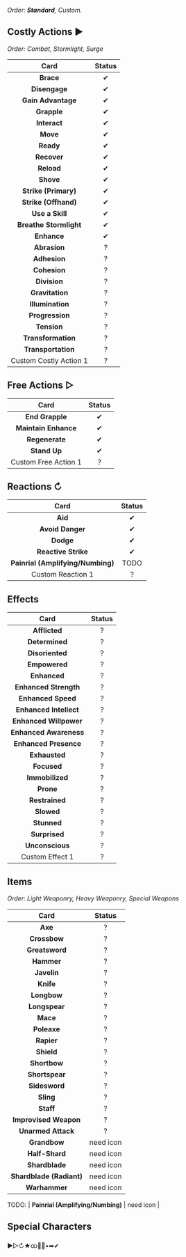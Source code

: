 _Order: **Standard**, Custom._

## Costly Actions ▶

_Order: Combat, Stormlight, Surge_

| Card | Status |
| :-: | :-: |
| **Brace** | ✔ |
| **Disengage** | ✔ |
| **Gain Advantage** | ✔ |
| **Grapple** | ✔ |
| **Interact** | ✔ |
| **Move** | ✔ |
| **Ready** | ✔ |
| **Recover** | ✔ |
| **Reload** | ✔ |
| **Shove** | ✔ |
| **Strike (Primary)** | ✔ |
| **Strike (Offhand)** | ✔ |
| **Use a Skill** | ✔ |
| **Breathe Stormlight** | ✔ |
| **Enhance** | ✔ |
| **Abrasion** | ? |
| **Adhesion** | ? |
| **Cohesion** | ? |
| **Division** | ? |
| **Gravitation** | ? |
| **Illumination** | ? |
| **Progression** | ? |
| **Tension** | ? |
| **Transformation** | ? |
| **Transportation** | ? |
| Custom Costly Action 1 | ? |

## Free Actions ▷

| Card | Status |
| :-: | :-: |
| **End Grapple** | ✔ |
| **Maintain Enhance** | ✔ |
| **Regenerate** | ✔ |
| **Stand Up** | ✔ |
| Custom Free Action 1 | ? |

## Reactions ↻

| Card | Status |
| :-: | :-: |
| **Aid** | ✔ |
| **Avoid Danger** | ✔ |
| **Dodge** | ✔ |
| **Reactive Strike** | ✔ |
| **Painrial (Amplifying/Numbing)** | TODO |
| Custom Reaction 1 | ? |

## Effects

| Card | Status |
| :-: | :-: |
| **Afflicted** | ? |
| **Determined** | ? |
| **Disoriented** | ? |
| **Empowered** | ? |
| **Enhanced** | ? |
| **Enhanced Strength** | ? |
| **Enhanced Speed** | ? |
| **Enhanced Intellect** | ? |
| **Enhanced Willpower** | ? |
| **Enhanced Awareness** | ? |
| **Enhanced Presence** | ? |
| **Exhausted** | ? |
| **Focused** | ? |
| **Immobilized** | ? |
| **Prone** | ? |
| **Restrained** | ? |
| **Slowed** | ? |
| **Stunned** | ? |
| **Surprised** | ? |
| **Unconscious** | ? |
| Custom Effect 1 | ? |

## Items

_Order: Light Weaponry, Heavy Weaponry, Special Weapons_

| Card | Status |
| :-: | :-: |
| **Axe** | ? |
| **Crossbow** | ? |
| **Greatsword** | ? |
| **Hammer** | ? |
| **Javelin** | ? |
| **Knife** | ? |
| **Longbow** | ? |
| **Longspear** | ? |
| **Mace** | ? |
| **Poleaxe** | ? |
| **Rapier** | ? |
| **Shield** | ? |
| **Shortbow** | ? |
| **Shortspear** | ? |
| **Sidesword** | ? |
| **Sling** | ? |
| **Staff** | ? |
| **Improvised Weapon** | ? |
| **Unarmed Attack** | ? |
| **Grandbow** | need icon |
| **Half-Shard** | need icon |
| **Shardblade** | need icon |
| **Shardblade (Radiant)** | need icon |
| **Warhammer** | need icon |
TODO:
| **Painrial (Amplifying/Numbing)** | need icon |

## Special Characters

▶▷↻★ထ🔵🔴•➡✔
